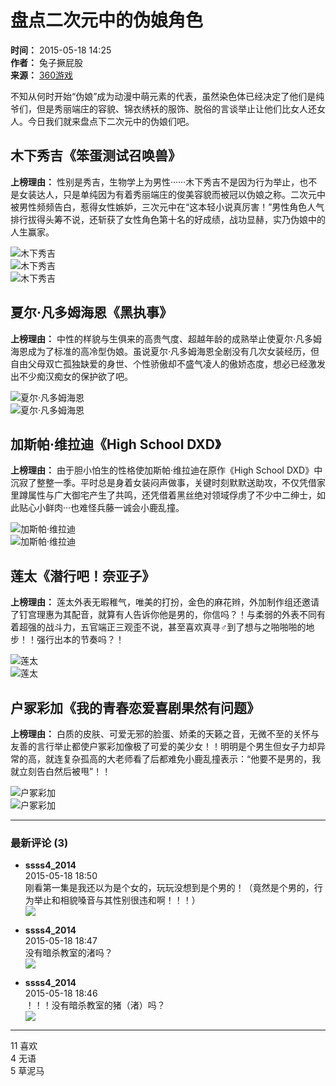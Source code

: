 # 盘点二次元中的伪娘角色

**时间：** 2015-05-18 14:25  
**作者：** 兔子撅屁股  
**来源：** [360游戏](http://u.360.cn)  

不知从何时开始“伪娘”成为动漫中萌元素的代表，虽然染色体已经决定了他们是纯爷们，但是秀丽端庄的容貌、锦衣绣袄的服饰、脱俗的言谈举止让他们比女人还女人。今日我们就来盘点下二次元中的伪娘们吧。

## 木下秀吉《笨蛋测试召唤兽》

**上榜理由：** 性别是秀吉，生物学上为男性······木下秀吉不是因为行为举止，也不是女装达人，只是单纯因为有着秀丽端庄的俊美容貌而被冠以伪娘之称。二次元中被男性频频告白，惹得女性嫉妒，三次元中在“这本轻小说真厉害！”男性角色人气排行拔得头筹不说，还斩获了女性角色第十名的好成绩，战功显赫，实乃伪娘中的人生赢家。

![木下秀吉](http://p5.qhmsg.com/t019857c048c353763a.jpg)  
![木下秀吉](http://p3.qhmsg.com/t01761119bc09e544fa.jpg)  
![木下秀吉](http://p9.qhmsg.com/t016f7523dbb414de4a.jpg)  

## 夏尔·凡多姆海恩《黑执事》

**上榜理由：** 中性的样貌与生俱来的高贵气度、超越年龄的成熟举止使夏尔·凡多姆海恩成为了标准的高冷型伪娘。虽说夏尔·凡多姆海恩全剧没有几次女装经历，但自由父母双亡孤独缺爱的身世、个性骄傲却不盛气凌人的傲娇态度，想必已经激发出不少痴汉痴女的保护欲了吧。

![夏尔·凡多姆海恩](http://p6.qhmsg.com/t0177ad408f07dca407.jpg)  
![夏尔·凡多姆海恩](http://p8.qhmsg.com/t010f2e7600467f2eba.jpg)  

## 加斯帕·维拉迪《High School DXD》

**上榜理由：** 由于胆小怕生的性格使加斯帕·维拉迪在原作《High School DXD》中沉寂了整整一季。平时总是身着女装闷声做事，关键时刻默默送助攻，不仅凭借家里蹲属性与广大御宅产生了共鸣，还凭借着黑丝绝对领域俘虏了不少中二绅士，如此贴心小鲜肉···也难怪兵藤一诚会小鹿乱撞。

![加斯帕·维拉迪](http://p3.qhmsg.com/t01b1ea2069e17f68ac.jpg)  
![加斯帕·维拉迪](http://p3.qhmsg.com/t0195172ab3033df5e8.jpg)  

## 莲太《潜行吧！奈亚子》

**上榜理由：** 莲太外表无暇稚气，唯美的打扮，金色的麻花辫，外加制作组还邀请了钉宫理惠为其配音，就算有人告诉你他是男的，你信吗？！与柔弱的外表不同有着超强的战斗力，五官端正三观歪不说，甚至喜欢真寻♂到了想与之啪啪啪的地步！！强行出本的节奏吗？！

![莲太](http://p4.qhmsg.com/t0189ce65af3c442be0.jpg)  
![莲太](http://p9.qhmsg.com/t01ca3eb7d110c2815d.jpg)  

## 户冢彩加《我的青春恋爱喜剧果然有问题》

**上榜理由：** 白质的皮肤、可爱无邪的脸蛋、娇柔的天籁之音，无微不至的关怀与友善的言行举止都使户冢彩加像极了可爱的美少女！！明明是个男生但女子力却异常的高，就连复杂孤高的大老师看了后都难免小鹿乱撞表示：“他要不是男的，我就立刻告白然后被甩”！！

![户冢彩加](http://p2.qhmsg.com/t01d0c458c4948f46a6.jpg)  
![户冢彩加](http://p1.qhmsg.com/t011c034839db5e5b0b.jpg)  

---

### 最新评论 (3)

- **ssss4_2014**  
  2015-05-18 18:50  
  刚看第一集是我还以为是个女的，玩玩没想到是个男的！（竟然是个男的，行为举止和相貌嗓音与其性别很违和啊！！！）  
  ![](http://p1.qhmsg.com/dm/48_48_100/t0105d6cf9b508f72c8.jpg)

- **ssss4_2014**  
  2015-05-18 18:47  
  没有暗杀教室的渚吗？  
  ![](http://p1.qhmsg.com/dm/48_48_100/t0105d6cf9b508f72c8.jpg)

- **ssss4_2014**  
  2015-05-18 18:46  
  ！！！没有暗杀教室的猪（渚）吗？  
  ![](http://p1.qhmsg.com/dm/48_48_100/t0105d6cf9b508f72c8.jpg)  

---

11 喜欢  
4 无语  
5 草泥马  
